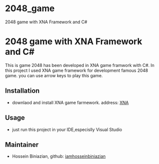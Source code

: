 
# 2048_game

2048 game with XNA Framework and C#
# 2048 game with XNA Framework and C#


This is  game 2048 has been developed in XNA game framwork with C#. In this project I used XNA game framework for development famous 2048 game. you can use arrow keys to play this game.


## Installation
- downlaod and install XNA game farmework. address: [XNA](https://www.microsoft.com/en-us/download/details.aspx?id=20914)

## Usage
- just run this project in your IDE,especislly Visual Studio

## Maintainer
* Hossein Biniazian, github: [iamhosseinbiniazian](https://github.com/iamhosseinbiniazian)
